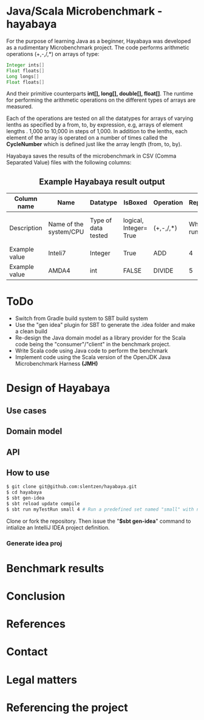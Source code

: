 # Java/Scala Microbenchmark - hayabaya

For the purpose of learning Java as a beginner, Hayabaya was developed as a rudimentary Microbenchmark project.
The code performs arithmetic operations (+,-,/,*) on arrays of type:

```java
Integer ints[]
Float floats[]
Long longs[]
Float floats[]
``` 
And their primitive counterparts **int[], long[], double[], float[]**.
The runtime for performing the arithmetic operations on the different types of arrays are measured.

Each of the operations are tested on all the datatypes for arrays of varying lenths as specified by a from, to, by expression, e.g, arrays of element lengths . 1,000 to 10,000 in steps of 1,000.
In addition to the lenths, each element of the array is operated on a number of times called the **CycleNumber** which is defined just like the array length (from, to, by).



Hayabaya saves the results of the microbenchmark in CSV (Comma Separated Value) files with the following columns:

<H2 align="center">  Example Hayabaya result output </H2>

| Column name | Name | Datatype | IsBoxed | Operation | ReplicationNumber | ArrayLength | CycleNumber | Runtime |
|---------------|------------------------|---------------------|------------------------|-----------|-------------------------|----------------|---------------------------------------|---------------|
| Description | Name of the system/CPU | Type of data tested | logical, Integer= True | (+,-,/,*) | What replication is run | Lenth of array | Times operation is done on an element | Runtime in ms |
| Example value | Inteli7 | Integer | True | ADD | 4 | 100,000 | 10,000 | 230 (ms) |
| Example value | AMDA4 | int | FALSE | DIVIDE | 5 | 100,000 | 20,000 | 175 (ms) |


# **ToDo**


* Switch from Gradle build system to SBT build system
* Use the "gen idea" plugin for SBT to generate the .idea folder and make a clean build
* Re-design the Java domain model as a library provider for the Scala code being the "consumer"/"client" in the benchmark project.
* Write Scala code using Java code to perform the benchmark
* Implement code using the Scala version of the OpenJDK Java Microbenchmark Harness **(JMH)**

# Design of Hayabaya

## Use cases

## Domain model

## API

## How to use

```bash
$ git clone git@github.com:slentzen/hayabaya.git
$ cd hayabaya
$ sbt gen-idea
$ sbt reload update compile
$ sbt run myTestRun small 4 # Run a predefined set named "small" with name "myTestRun" and 4 replicates
```

Clone or fork the repository. Then issue the "**$sbt gen-idea**" command to intialize an IntelliJ IDEA project definition.

### Generate idea proj
# Benchmark results

# Conclusion

# References

# Contact

# Legal matters

# Referencing the project